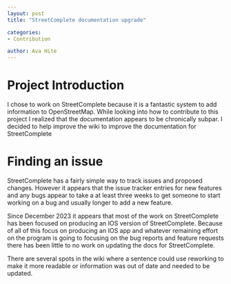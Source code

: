 ```yaml
---
layout: post
title: "StreetComplete documentation upgrade"

categories:
- Contribution

author: Ava Hite
---
```


# Project Introduction

I chose to work on StreetComplete because it is a fantastic system to add information to OpenStreetMap. While looking into how to contribute to this project I realized that the documentation appears to be chronically subpar. I decided to help improve the wiki to improve the documentation for StreetComplete

# Finding an issue

StreetComplete has a fairly simple way to track issues and proposed changes. However it appears that the issue tracker entries for new features and any bugs appear to take a at least three weeks to get someone to start working on a bug and usually longer to add a new feature. 

Since December 2023 it appears that most of the work on StreetComplete has been focused on producing an IOS version of StreetComplete. Because of all of this focus on producing an IOS app and whatever remaining effort on the program is going to focusing on the bug reports and feature requests there has been little to no work on updating the docs for StreetComplete.

There are several spots in the wiki where a sentence could use reworking to make it more readable or information was out of date and needed to be updated.


